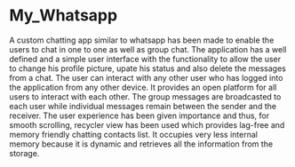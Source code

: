 # My_Whatsapp
A custom chatting app similar to whatsapp has been made to enable the users to chat in one to one as well as group chat. The application has a well defined and a simple user interface with the functionality to allow the user to change his profile picture, upate his status and also delete the messages from a chat.
The user can interact with any other user who has logged into the application from any other device. It provides an open platform for all users to interact with each other.
The group messages are broadcasted to each user while individual messages remain between the sender and the receiver.
The user experience has been given importance and thus, for smooth scrolling, recycler view has been used which provides lag-free and memory friendly chatting contacts list.
It occupies very less internal memory because it is dynamic and retrieves all the information from the storage.
